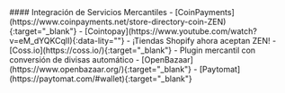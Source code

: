 <div class="feature-item" markdown="1">
#### Integración de Servicios Mercantiles
- [CoinPayments](https://www.coinpayments.net/store-directory-coin-ZEN){:target="_blank"}
- [Cointopay](https://www.youtube.com/watch?v=eM_dYQKCqlI){:data-lity=""} - ¡Tiendas Shopify ahora aceptan ZEN!
- [Coss.io](https://coss.io/){:target="_blank"} - Plugin mercantil con conversión de divisas automático
- [OpenBazaar](https://www.openbazaar.org/){:target="_blank"}
- [Paytomat](https://paytomat.com/#wallet){:target="_blank"}
</div>
